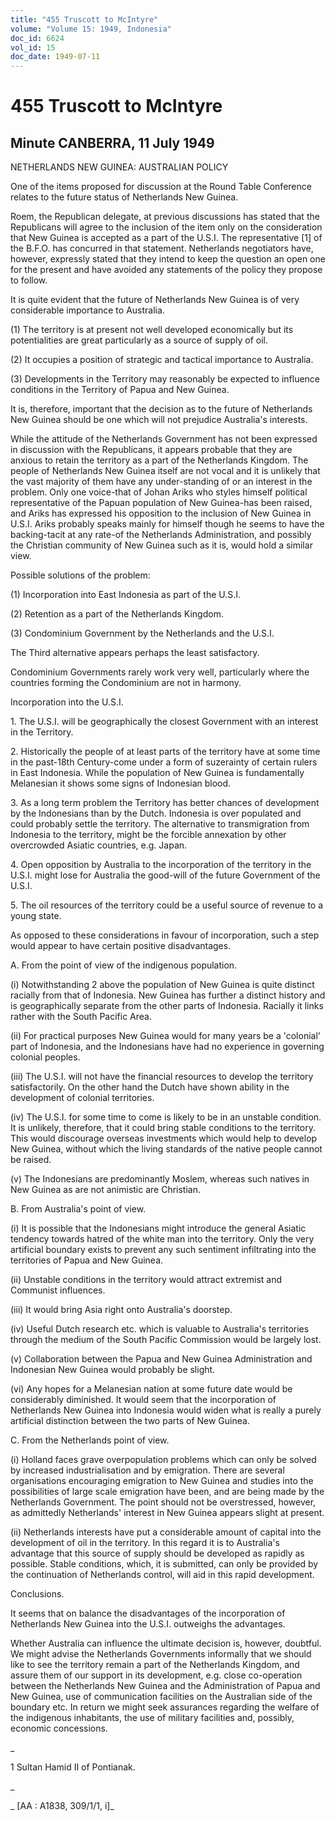 ```yaml
---
title: "455 Truscott to McIntyre"
volume: "Volume 15: 1949, Indonesia"
doc_id: 6624
vol_id: 15
doc_date: 1949-07-11
---
```


# 455 Truscott to McIntyre

## Minute CANBERRA, 11 July 1949

NETHERLANDS NEW GUINEA: AUSTRALIAN POLICY

One of the items proposed for discussion at the Round Table Conference relates to the future status of Netherlands New Guinea.

Roem, the Republican delegate, at previous discussions has stated that the Republicans will agree to the inclusion of the item only on the consideration that New Guinea is accepted as a part of the U.S.I. The representative [1] of the B.F.O. has concurred in that statement. Netherlands negotiators have, however, expressly stated that they intend to keep the question an open one for the present and have avoided any statements of the policy they propose to follow.

It is quite evident that the future of Netherlands New Guinea is of very considerable importance to Australia.

(1) The territory is at present not well developed economically but its potentialities are great particularly as a source of supply of oil.

(2) It occupies a position of strategic and tactical importance to Australia.

(3) Developments in the Territory may reasonably be expected to influence conditions in the Territory of Papua and New Guinea.

It is, therefore, important that the decision as to the future of Netherlands New Guinea should be one which will not prejudice Australia's interests.

While the attitude of the Netherlands Government has not been expressed in discussion with the Republicans, it appears probable that they are anxious to retain the territory as a part of the Netherlands Kingdom. The people of Netherlands New Guinea itself are not vocal and it is unlikely that the vast majority of them have any under-standing of or an interest in the problem. Only one voice-that of Johan Ariks who styles himself political representative of the Papuan population of New Guinea-has been raised, and Ariks has expressed his opposition to the inclusion of New Guinea in U.S.I. Ariks probably speaks mainly for himself though he seems to have the backing-tacit at any rate-of the Netherlands Administration, and possibly the Christian community of New Guinea such as it is, would hold a similar view.

Possible solutions of the problem:

(1) Incorporation into East Indonesia as part of the U.S.I.

(2) Retention as a part of the Netherlands Kingdom.

(3) Condominium Government by the Netherlands and the U.S.I.

The Third alternative appears perhaps the least satisfactory.

Condominium Governments rarely work very well, particularly where the countries forming the Condominium are not in harmony.

Incorporation into the U.S.I.

1\. The U.S.I. will be geographically the closest Government with an interest in the Territory.

2\. Historically the people of at least parts of the territory have at some time in the past-18th Century-come under a form of suzerainty of certain rulers in East Indonesia. While the population of New Guinea is fundamentally Melanesian it shows some signs of Indonesian blood.

3\. As a long term problem the Territory has better chances of development by the Indonesians than by the Dutch. Indonesia is over populated and could probably settle the territory. The alternative to transmigration from Indonesia to the territory, might be the forcible annexation by other overcrowded Asiatic countries, e.g. Japan.

4\. Open opposition by Australia to the incorporation of the territory in the U.S.I. might lose for Australia the good-will of the future Government of the U.S.I.

5\. The oil resources of the territory could be a useful source of revenue to a young state.

As opposed to these considerations in favour of incorporation, such a step would appear to have certain positive disadvantages.

A. From the point of view of the indigenous population.

(i) Notwithstanding 2 above the population of New Guinea is quite distinct racially from that of Indonesia. New Guinea has further a distinct history and is geographically separate from the other parts of Indonesia. Racially it links rather with the South Pacific Area.

(ii) For practical purposes New Guinea would for many years be a 'colonial' part of Indonesia, and the Indonesians have had no experience in governing colonial peoples.

(iii) The U.S.I. will not have the financial resources to develop the territory satisfactorily. On the other hand the Dutch have shown ability in the development of colonial territories.

(iv) The U.S.I. for some time to come is likely to be in an unstable condition. It is unlikely, therefore, that it could bring stable conditions to the territory. This would discourage overseas investments which would help to develop New Guinea, without which the living standards of the native people cannot be raised.

(v) The Indonesians are predominantly Moslem, whereas such natives in New Guinea as are not animistic are Christian.

B. From Australia's point of view.

(i) It is possible that the Indonesians might introduce the general Asiatic tendency towards hatred of the white man into the territory. Only the very artificial boundary exists to prevent any such sentiment infiltrating into the territories of Papua and New Guinea.

(ii) Unstable conditions in the territory would attract extremist and Communist influences.

(iii) It would bring Asia right onto Australia's doorstep.

(iv) Useful Dutch research etc. which is valuable to Australia's territories through the medium of the South Pacific Commission would be largely lost.

(v) Collaboration between the Papua and New Guinea Administration and Indonesian New Guinea would probably be slight.

(vi) Any hopes for a Melanesian nation at some future date would be considerably diminished. It would seem that the incorporation of Netherlands New Guinea into Indonesia would widen what is really a purely artificial distinction between the two parts of New Guinea.

C. From the Netherlands point of view.

(i) Holland faces grave overpopulation problems which can only be solved by increased industrialisation and by emigration. There are several organisations encouraging emigration to New Guinea and studies into the possibilities of large scale emigration have been, and are being made by the Netherlands Government. The point should not be overstressed, however, as admittedly Netherlands' interest in New Guinea appears slight at present.

(ii) Netherlands interests have put a considerable amount of capital into the development of oil in the territory. In this regard it is to Australia's advantage that this source of supply should be developed as rapidly as possible. Stable conditions, which, it is submitted, can only be provided by the continuation of Netherlands control, will aid in this rapid development.

Conclusions.

It seems that on balance the disadvantages of the incorporation of Netherlands New Guinea into the U.S.I. outweighs the advantages.

Whether Australia can influence the ultimate decision is, however, doubtful. We might advise the Netherlands Governments informally that we should like to see the territory remain a part of the Netherlands Kingdom, and assure them of our support in its development, e.g. close co-operation between the Netherlands New Guinea and the Administration of Papua and New Guinea, use of communication facilities on the Australian side of the boundary etc. In return we might seek assurances regarding the welfare of the indigenous inhabitants, the use of military facilities and, possibly, economic concessions.

_

1 Sultan Hamid II of Pontianak.

_

_ [AA : A1838, 309/1/1, i]_
